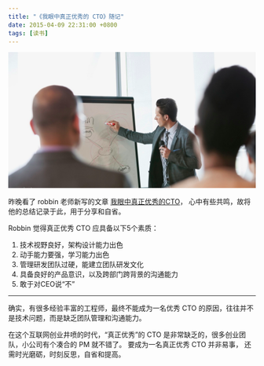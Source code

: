 ```yaml
---
title: "《我眼中真正优秀的 CTO》随记"
date: 2015-04-09 22:31:00 +0800
tags: [读书]
---
```

![cto](/images/cto.png)

昨晚看了 robbin 老师新写的文章 [我眼中真正优秀的CTO](http://mp.weixin.qq.com/s?__biz=MzA4NzA2NjcyMg==&mid=205021935&idx=1&sn=f40c64c9ddfed65d50b872cfb4581216&key=b2574200810f04e8ccdc14980d9c0742bfd4686319885072290b106d05dd09fdb547505048783e0b6acbeb2583858203&ascene=1&uin=MjY4NjU0NzQ2MA%3D%3D&devicetype=webwx&version=70000001&pass_ticket=pmZLgMMrmp2I%2FgWKLqn2TDRqJHZmZjoNXpDJFupSuZmObp1rmEMxN0xbzl6lRidd)，
心中有些共鸣，故将他的总结记录于此，用于分享和自省。

Robbin 觉得真正优秀 CTO 应具备以下5个素质：

1. 技术视野良好，架构设计能力出色
2. 动手能力要强，学习能力出色  
3. 管理研发团队过硬，能建立团队研发文化  
4. 具备良好的产品意识，以及跨部门跨背景的沟通能力  
5. 敢于对CEO说“不”  

<hr/>

确实，有很多经验丰富的工程师，最终不能成为一名优秀 CTO 的原因，往往并不是技术问题，而是缺乏团队管理和沟通能力。

在这个互联网创业井喷的时代，“真正优秀”的 CTO 是非常缺乏的，很多创业团队，小公司有个凑合的 PM 就不错了。
要成为一名真正优秀 CTO 并非易事， 还需时光磨砺，时刻反思，自省和提高。
